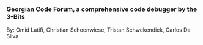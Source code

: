 ### Georgian Code Forum, a comprehensive code debugger by the 3-Bits ###

By: Omid Latifi, Christian Schoenwiese, Tristan Schwekendiek, Carlos Da Silva
